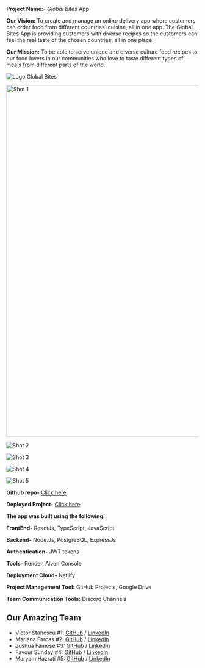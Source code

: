 **Project Name:**- *Global Bites* App

**Our Vision:**
To create and manage an online delivery app where customers can order food from different countries' cuisine, all in one app.
The Global Bites App is providing customers with diverse recipes so the customers can feel the real taste of the chosen countries, all in one place. 

**Our Mission:**
To be able to serve unique and diverse culture food recipes to our food lovers in our communities who love to taste different types of meals from different parts of the world.

![Logo Global Bites](https://github.com/user-attachments/assets/444a9eab-3fbf-4a1e-925b-84a9ed6b2c3b)

<img width="923" alt="Shot 1" src="https://github.com/user-attachments/assets/8c07f52d-8619-4fb0-bbc2-cde96afc1943">

![Shot 2](https://github.com/user-attachments/assets/a9489d6d-b833-4012-9e31-17f042cdb7f7)

![Shot 3](https://github.com/user-attachments/assets/f050103b-59ba-408f-9985-fc5287f4a59d)

![Shot 4](https://github.com/user-attachments/assets/82aa1106-c729-419d-a611-c2e59195a961)

![Shot 5](https://github.com/user-attachments/assets/ccf1ebcb-0b22-4a8e-a56a-acc71ae14cc3)

**Github repo-** [Click here](https://github.com/chingu-voyages/v50-tier3-team-23)

**Deployed Project-** [Click here](https://resteraunt-app-client.netlify.app/)

**The app was built using the following:**

**FrontEnd-** ReactJs, TypeScript, JavaScript

**Backend-**  Node.Js, PostgreSQL, ExpressJs

**Authentication-** JWT tokens

**Tools-** Render, Aiven Console

**Deployment Cloud-** Netlify

**Project Management Tool:** GitHub Projects, Google Drive

**Team Communication Tools:** Discord Channels

## Our Amazing Team

- Victor Stanescu #1: [GitHub](https://github.com/stanescuV) / [LinkedIn](https://www.linkedin.com/in/victor-stanescu-83bb68194/)
- Mariana Farcas #2: [GitHub](https://github.com/MarianaFarcas) / [LinkedIn](https://linkedin.com/in/mariana-f-6592661b5)
- Joshua Famose #3: [GitHub](https://github.com/Joshf225) / [LinkedIn](https://www.linkedin.com/in/joshua-famose-649179247/)
- Favour Sunday #4: [GitHub](https://github.com/Sunday012) / [LinkedIn](https://www.linkedin.com/in/favour-sunday-6059682a2/)
- Maryam Hazrati #5: [GitHub](https://github.com/Maryamh12) / [LinkedIn](https://linkedin.com/in/maryam-hazratiii)
